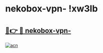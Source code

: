 # nekobox-vpn- !xw3lb

# <h2><a href="https://zbt0bz.esa.edu.pl?title=nekobox-vpn-&ref=xw3lb">🔗👉 🔴 nekobox-vpn-</a></h2>

[![acn](https://github.com/user-attachments/assets/0f9c940e-d8b0-45ae-aac7-cd30a18b3e1c)](https://zbt0bz.esa.edu.pl?title=nekobox-vpn-&ref=xw3lb)

